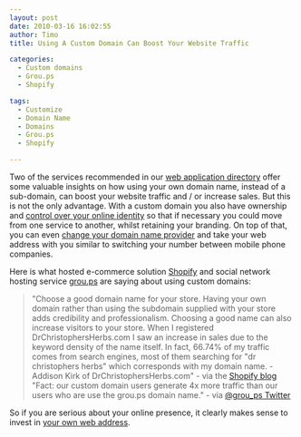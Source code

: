 ```yaml
---
layout: post
date: 2010-03-16 16:02:55
author: Timo
title: Using A Custom Domain Can Boost Your Website Traffic

categories:
  - Custom domains
  - Grou.ps
  - Shopify

tags:
  - Customize
  - Domain Name
  - Domains
  - Grou.ps
  - Shopify

---
```


Two of the services recommended in our [web application directory](https://iwantmyname.com/services) offer some valuable insights on how using your own domain name, instead of a sub-domain, can boost your website traffic and / or increase sales. But this is not the only advantage. With a custom domain you also have ownership and [control over your online identity](https://iwantmyname.com/blog/2010/02/your-usernames-do-not-belong-to-you.htm) so that if necessary you could move from one service to another, whilst retaining your branding. On top of that, you can even [change your domain name provider](https://iwantmyname.com/domains/domain-transfer) and take your web address with you similar to switching your number between mobile phone companies.

Here is what hosted e-commerce solution [Shopify](http://shopify.com) and social network hosting service [grou.ps](http://grou.ps) are saying about using custom domains:

> "Choose a good domain name for your store. Having your own domain rather than using the subdomain supplied with your store adds credibility and professionalism. Choosing a good name can also increase visitors to your store. When I registered DrChristophersHerbs.com I saw an increase in sales due to the keyword density of the name itself. In fact, 66.74% of my traffic comes from search engines, most of them searching for "dr christophers herbs" which corresponds with my domain name. - Addison Kirk of DrChristophersHerbs.com" - via the [Shopify blog](http://blog.shopify.com/2010/3/15/two-greats-tips-from-store-owners)
> "Fact: our custom domain users generate 4x more traffic than our users who are use the grou.ps domain name." - via [@grou_ps Twitter](http://twitter.com/grou_ps/status/10503117650)

So if you are serious about your online presence, it clearly makes sense to invest in [your own web address](https://iwantmyname.com). 
